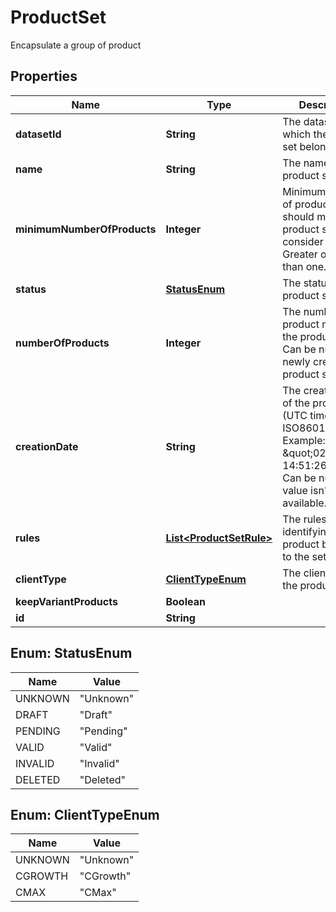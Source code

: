 

# ProductSet

Encapsulate a group of product

## Properties

| Name | Type | Description | Notes |
|------------ | ------------- | ------------- | -------------|
|**datasetId** | **String** | The dataset to which the product set belong |  |
|**name** | **String** | The name of the product set |  |
|**minimumNumberOfProducts** | **Integer** | Minimum amount of products that should match the product set to consider it valid.  Greater or equal than one. |  |
|**status** | [**StatusEnum**](#StatusEnum) | The status of the product set |  |
|**numberOfProducts** | **Integer** | The number of product matching the product set.  Can be null for newly created product set. |  |
|**creationDate** | **String** | The creation date of the product set (UTC time in ISO8601 format). Example: \&quot;02/25/2022 14:51:26\&quot;.  Can be null if the value isn&#39;t available. |  |
|**rules** | [**List&lt;ProductSetRule&gt;**](ProductSetRule.md) | The rules identifying the product belonging to the set |  |
|**clientType** | [**ClientTypeEnum**](#ClientTypeEnum) | The client type of the product set |  |
|**keepVariantProducts** | **Boolean** |  |  |
|**id** | **String** |  |  [optional] |



## Enum: StatusEnum

| Name | Value |
|---- | -----|
| UNKNOWN | &quot;Unknown&quot; |
| DRAFT | &quot;Draft&quot; |
| PENDING | &quot;Pending&quot; |
| VALID | &quot;Valid&quot; |
| INVALID | &quot;Invalid&quot; |
| DELETED | &quot;Deleted&quot; |



## Enum: ClientTypeEnum

| Name | Value |
|---- | -----|
| UNKNOWN | &quot;Unknown&quot; |
| CGROWTH | &quot;CGrowth&quot; |
| CMAX | &quot;CMax&quot; |




